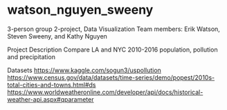 # watson_nguyen_sweeny
3-person group 2-project, Data Visualization
Team members: Erik Watson, Steven Sweeny, and Kathy Nguyen

Project Description
Compare LA and NYC 2010-2016 population, pollution and precipitation  

Datasets
https://www.kaggle.com/sogun3/uspollution
https://www.census.gov/data/datasets/time-series/demo/popest/2010s-total-cities-and-towns.html#ds
https://www.worldweatheronline.com/developer/api/docs/historical-weather-api.aspx#qparameter
